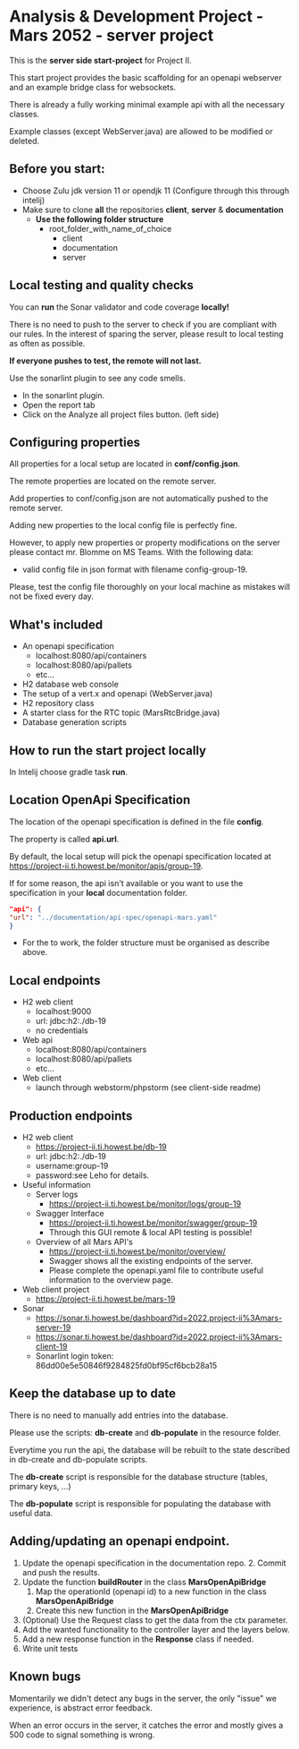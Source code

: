 # Analysis & Development Project - Mars 2052 - server project

This is the **server side start-project** for Project II. 

This start project provides the basic scaffolding for an openapi webserver and an example bridge class for websockets.

There is already a fully working minimal example api with all the necessary classes.

Example classes (except WebServer.java) are allowed to be modified or deleted.

## Before you start:
- Choose Zulu jdk version 11 or opendjk 11 (Configure through this through intelij)
- Make sure to clone **all** the repositories **client**, **server** & **documentation**
    - **Use the following folder structure**
        - root_folder_with_name_of_choice
            - client
            - documentation
            - server

## Local testing and quality checks
You can **run** the Sonar validator and code coverage **locally!**

There is no need to push to the server to check if you are compliant with our rules.
In the interest of sparing the server, please result to local testing as often as possible.

**If everyone pushes to test, the remote will not last.**

Use the sonarlint plugin to see any code smells.
  - In the sonarlint plugin.
  - Open the report tab
  - Click on the Analyze all project files button. (left side)


## Configuring properties
All properties for a local setup are located in **conf/config.json**.

The remote properties are located on the remote server.

Add properties to conf/config.json are not automatically pushed to the remote server.

Adding new properties to the local config file is perfectly fine.

However, to apply new properties or property modifications on the server please contact mr. Blomme on MS Teams. With the following data:

  - valid config file in json format with filename config-group-19.

Please, test the config file thoroughly on your local machine as mistakes will not be fixed every day.

## What's included
  - An openapi specification
    - localhost:8080/api/containers
    - localhost:8080/api/pallets
    - etc...
  - H2 database web console
  - The setup of a vert.x and openapi (WebServer.java)
  - H2 repository class
  - A starter class for the RTC topic (MarsRtcBridge.java)
  - Database generation scripts

## How to run the start project locally
In Intelij choose gradle task **run**.

## Location OpenApi Specification
The location of the openapi specification is defined in the file **config**.

The property is called **api.url**.

By default, the local setup will pick the openapi specification located at https://project-ii.ti.howest.be/monitor/apis/group-19.

If for some reason, the api isn't available or you want to use the specification in your **local** documentation folder.
```json
"api": {
"url": "../documentation/api-spec/openapi-mars.yaml"
}
```
 - For the to work, the folder structure must be organised as describe above.

## Local endpoints
 - H2 web client
   - localhost:9000
   - url: jdbc:h2:./db-19
   - no credentials
 - Web api
   - localhost:8080/api/containers
   - localhost:8080/api/pallets
   - etc...
 - Web client
   - launch through webstorm/phpstorm (see client-side readme)
  
## Production endpoints
 - H2 web client
   - https://project-ii.ti.howest.be/db-19
   - url: jdbc:h2:./db-19
   - username:group-19
   - password:see Leho for details.
 - Useful information
   - Server logs
     - https://project-ii.ti.howest.be/monitor/logs/group-19
   - Swagger Interface
     - https://project-ii.ti.howest.be/monitor/swagger/group-19
     - Through this GUI remote & local API testing is possible!
   - Overview of all Mars API's
     - https://project-ii.ti.howest.be/monitor/overview/
     - Swagger shows all the existing endpoints of the server.
     - Please complete the openapi.yaml file to contribute useful information to the overview page.
 - Web client project
   - https://project-ii.ti.howest.be/mars-19
 - Sonar
   - https://sonar.ti.howest.be/dashboard?id=2022.project-ii%3Amars-server-19
   - https://sonar.ti.howest.be/dashboard?id=2022.project-ii%3Amars-client-19
   - Sonarlint login token: 86dd00e5e50846f9284825fd0bf95cf6bcb28a15

## Keep the database up to date
There is no need to manually add entries into the database.

Please use the scripts: **db-create** and **db-populate** in the resource folder.

Everytime you run the api, the database will be rebuilt to the state described in db-create and db-populate scripts.

The **db-create** script is responsible for the database structure (tables, primary keys, ...)

The **db-populate** script is responsible for populating the database with useful data.

## Adding/updating an openapi endpoint.
   1. Update the openapi specification in the documentation repo.
      2. Commit and push the results.
   2. Update the function **buildRouter** in the class **MarsOpenApiBridge**
      1. Map the operationId (openapi id) to a new function in the class **MarsOpenApiBridge**
      1. Create this new function in the **MarsOpenApiBridge**
   2. (Optional) Use the Request class to get the data from the ctx parameter. 
   3. Add the wanted functionality to the controller layer and the layers below.
   4. Add a new response function in the **Response** class if needed.
   6. Write unit tests

## Known bugs

Momentarily we didn't detect any bugs in the server, the only "issue" we experience, is abstract error feedback. 

When an error occurs in the server, it catches the error and mostly gives a 500 code to signal something is wrong.